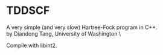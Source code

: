 # TDDSCF
A very simple (and very slow) Hartree-Fock program in C++. \
by Diandong Tang, University of Washington \\

Compile with libint2.
